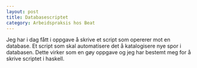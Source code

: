 ```yaml
---
layout: post
title: Databasescriptet 
category: Arbeidspraksis hos Beat
---
```


Jeg har i dag fått i oppgave å skrive et script som opererer mot en
database. Et script som skal automatisere det å katalogisere nye spor i
databasen. Dette virker som en gøy oppgave og jeg har bestemt meg for å
skrive scriptet i haskell.

